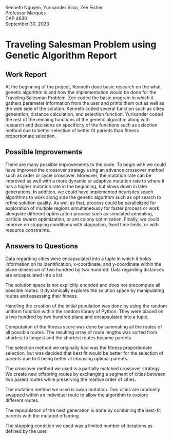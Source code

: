 Kenneth Nguyen, Yurixander Silva, Zee Fisher  
Professor Marques   
CAP 4630   
September 30, 2023  

# Traveling Salesman Problem using Genetic Algorithm Report 

## Work Report
At the beginning of the project, Kenneth done basic research on the what genetic algorithm is and how the implementation would be done for the Traveling Salesman Problem. Zee coded the basic program in which it gathers parameter information from the user and prints them out as well as the web side of the solution. Kenneth coded several function such as cities generation, distance calculation, and selection function. Yurixander coded the rest of the remaing functions of the genetic algorithm along with research and decisions on specificity of the functions such as selection method due to better selection of better fit parents than fitness proportionate selection.  

## Possible Improvements
There are many possible improvements to the code. To begin with we could have improved the crossover strategy using an advance crossover method such as order or cycle crossover. Moreover, the mutation rate can be improved as well with a more dynamic or adaptive mutation rate to where it has a higher mutation rate in the beginning, but slows down in later generations. In addition, we could have implemented heuristics seach algorithms to work along side the genetic algorithm such as opt search to refine solution quality. As well as that, process could be parallelized for exploration of multiple regions simultaneously for faster process or work alongside different optimization process such as simulated annealing, particle swarm optimization, or ant colony optimization. Finally, we could improve on stopping conditions with stagnation, fixed time limits, or with resource constraints.

## Answers to Questions
Data regarding cities were encapsulated into a tuple in which it holds information on its identification, x-coordinate, and y-coordinate within the plane dimension of two hundred by two hundred. Data regarding distances are encapsulated into a list. 

The solution space is not explicitly encoded and does not precompute all possible routes. It dynamically explores the solution space by manipulating routes and assessing their fitness.  

Handling the creation of the initial population was done by using the random uniform function within the random library of Python. They were placed on a two hundred by two hundred plane and encapsulated into a tuple. 

Computation of the fitness score was done by summating all the routes of all possible routes. The resulting array of route lengths was sorted from shortest to longest and the shortest routes became parents. 

The selection method we originally had was the fitness proportionate selection, but was decided that best fit would be better for the selection of parents due to it being better at choosing optimal parents.  

The crossover method we used is a partially matched crossover strategy. We create new offspring routes by exchanging a segment of cities between two parent routes while preserving the relative order of cities.  

The mutation method we used is swap mutation. Two cities are randomly swapped within an individual route to allow the algorithm to explore different routes. 

The repopulation of the next generation is done by combining the best-fit parents with the mutated offspring. 

The stopping condition we used was a limited number of iterations as defined by the user.
 

 
